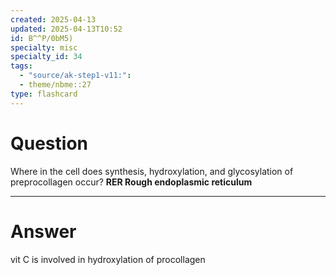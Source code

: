 ```yaml
---
created: 2025-04-13
updated: 2025-04-13T10:52
id: B^^P/0bM5)
specialty: misc
specialty_id: 34
tags:
  - "source/ak-step1-v11:": 
  - theme/nbme::27
type: flashcard
---
```


# Question
Where in the cell does synthesis, hydroxylation, and glycosylation of preprocollagen occur?   **RER Rough endoplasmic reticulum**

---

# Answer
vit C is involved in hydroxylation of procollagen